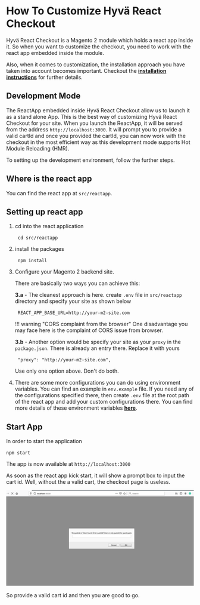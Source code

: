 # How To Customize Hyvä React Checkout
Hyvä React Checkout is a Magento 2 module which holds a react app inside it. So when you want to customize the checkout, you need to work with the react app embedded inside the module.

Also, when it comes to customization, the installation approach you have taken into account becomes important. Checkout the [**installation instructions**](/installation/) for further details.

## Development Mode
The ReactApp embedded inside Hyvä React Checkout allow us to launch it as a stand alone App. This is the best way of customizing Hyvä React Checkout for your site. When you launch the ReactApp, it will be served from the address `http://localhost:3000`. It will prompt you to provide a valid cartId and once you provided the cartId, you can now work with the checkout in the most efficient way as this development mode supports Hot Module Reloading (HMR).

To setting up the development environment, follow the further steps.

## Where is the react app
You can find the react app at `src/reactapp`.

## Setting up react app

1. cd into the react application

        cd src/reactapp

2. install the packages

        npm install

3. Configure your Magento 2 backend site.

    There are basically two ways you can achieve this:

    **3.a** - The cleanest approach is here. create `.env` file in `src/reactapp` directory and specify your site as shown below

        REACT_APP_BASE_URL=http://your-m2-site.com

    !!! warning "CORS complaint from the browser"
        One disadvantage you may face here is the complaint of CORS issue from browser.

    **3.b** - Another option would be specify your site as your `proxy` in the `package.json`. There is already an entry there. Replace it with yours

        "proxy": "http://your-m2-site.com",

    Use only one option above. Don't do both.

4. There are some more configurations you can do using environment variables. You can find an example in `env.example` file. If you need any of the configurations specified there, then create `.env` file at the root path of the react app and add your custom configurations there. You can find more details of these environment variables [**here**](env_variables.md).

## Start App

In order to start the application

    npm start

The app is now available at `http://localhost:3000`

As soon as the react app kick start, it will show a prompt box to input the cart id. Well,
without the a valid cart, the checkout page is useless.

![Cart Id Prompt Box](./assets/img/cart_id_prompt_box.png "Prompt box showing to input the cart id")

So provide a valid cart id and then you are good to go.
